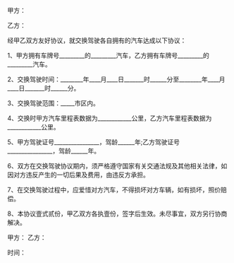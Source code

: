 
 


甲方：


乙方：


经甲乙双方友好协议，就交换驾驶各自拥有的汽车达成以下协议：


1、甲方拥有车牌号_________的_________汽车，乙方拥有车牌号_________的_________汽车。


2、交换驾驶时间：________年____月____日_______时______分至________年____月____日_______时______分。


3、交换驾驶范围：_____市区内。


4、交换时甲方汽车里程表数据为____________公里，乙方汽车里程表数据为____________公里。


5、甲方驾驶证号________________，驾龄______年;乙方驾驶证号________________，驾龄______年。


6、双方在交换驾驶协议期内，须严格遵守国家有关交通法规及其他相关法律，如因对方违反产生的一切后果及费用，由违反方承担。


7、在交换驾驶过程中，应爱惜对方汽车，不得损坏对方车辆，如有损坏，照价赔偿。


8、本协议壹式贰份，甲乙双方各执壹份，签字后生效。未尽事宜，双方另行协商解决。


甲方：            乙方：　　


时间：




 


 

 
 
 
 
 
  


  
 

  


  


  
 
 
 
 

